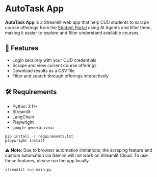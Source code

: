 # AutoTask App

**AutoTask App** is a Streamlit web app that help CUD students to scrape course offerings from the [Student Portal](https://cudportal.cud.ac.ae/student/login.asp) using AI Agents and filter them, making it easier to explore and filter understand available courses.

## 🚀 Features

- Login securely with your CUD credentials  
- Scrape and view current course offerings  
- Download results as a CSV file  
- Filter and search through offerings interactively  

## 🛠️ Requirements

- Python 3.11+
- Streamlit
- LangChain
- Playwright
- `google-generativeai`

```bash
pip install -r requirements.txt
playwright install
```

⚠️ **Note:** Due to browser automation limitations, the scraping feature and custom automation via Gemini will not work on Streamlit Cloud. To use these features, please run the app locally.

```bash
streamlit run main.py
```
